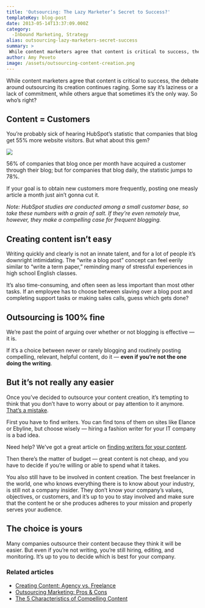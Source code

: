 ```yaml
---
title: 'Outsourcing: The Lazy Marketer’s Secret to Success?'
templateKey: blog-post
date: 2013-05-14T13:37:09.000Z
category: 
  -Inbound Marketing, Strategy
alias: outsourcing-lazy-marketers-secret-success
summary: > 
 While content marketers agree that content is critical to success, the debate around outsourcing its creation continues raging. Some say it’s laziness or a lack of commitment, while others argue that sometimes it’s the only way. So who’s right?
author: Amy Peveto
image: /assets/outsourcing-content-creation.png
---
```


While content marketers agree that content is critical to success, the debate around outsourcing its creation continues raging. Some say it’s laziness or a lack of commitment, while others argue that sometimes it’s the only way. So who’s right?

Content = Customers
-------------------

You’re probably sick of hearing HubSpot’s statistic that companies that blog get 55% more website visitors. But what about this gem?

![](/assets/content-creation-outsourcing.png)

56% of companies that blog once per month have acquired a customer through their blog; but for companies that blog daily, the statistic jumps to 78%.

If your goal is to obtain new customers more frequently, posting one measly article a month just ain’t gonna cut it.

_Note: HubSpot studies are conducted among a small customer base, so take these numbers with a grain of salt. If they’re even remotely true, however, they make a compelling case for frequent blogging._

Creating content isn’t easy
---------------------------

Writing quickly and clearly is not an innate talent, and for a lot of people it’s downright intimidating. The “write a blog post” concept can feel eerily similar to “write a term paper,” reminding many of stressful experiences in high school English classes.

It’s also time-consuming, and often seen as less important than most other tasks. If an employee has to choose between slaving over a blog post and completing support tasks or making sales calls, guess which gets done?

Outsourcing is 100% fine
------------------------

We’re past the point of arguing over whether or not blogging is effective — it is.

If it’s a choice between never or rarely blogging and routinely posting compelling, relevant, helpful content, do it — **even if you’re not the one doing the writing**.

But it’s not really any easier
------------------------------

Once you’ve decided to outsource your content creation, it’s tempting to think that you don’t have to worry about or pay attention to it anymore. [That’s a mistake](https://www.youtube.com/watch?v=4F4qzPbcFiA).

First you have to find writers. You can find tons of them on sites like Elance or Ebyline, but choose wisely — hiring a fashion writer for your IT company is a bad idea.

Need help? We've got a great article on [finding writers for your content](/blog/05/28/2013/finding-writers-your-content-marketing).

Then there’s the matter of budget — great content is not cheap, and you have to decide if you’re willing or able to spend what it takes.

You also still have to be involved in content creation. The best freelancer in the world, one who knows everything there is to know about your industry, is still not a company insider. They don’t know your company’s values, objectives, or customers, and it’s up to you to stay involved and make sure that the content he or she produces adheres to your mission and properly serves your audience.

The choice is yours
-------------------

Many companies outsource their content because they think it will be easier. But even if you’re not writing, you’re still hiring, editing, and monitoring. It’s up to you to decide which is best for your company.

### Related articles

*   [Creating Content: Agency vs. Freelance](/blog/04/16/2012/creating-content-agency-vs-freelance)
*   [Outsourcing Marketing: Pros & Cons](/blog/11/20/2012/outsourcing-marketing-pros-cons)
*   [The 5 Characteristics of Compelling Content](/blog/07/21/2011/five-characteristics-compelling-content)